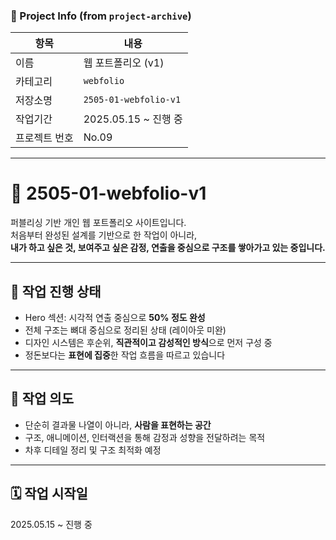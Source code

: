 ### 📘 Project Info (from `project-archive`)

| 항목 | 내용 |
|------|------|
| 이름 | 웹 포트폴리오 (v1) |
| 카테고리 | `webfolio` |
| 저장소명 | `2505-01-webfolio-v1` |
| 작업기간 | 2025.05.15 ~ 진행 중 |
| 프로젝트 번호 | No.09 |

---

# 🌙 2505-01-webfolio-v1

퍼블리싱 기반 개인 웹 포트폴리오 사이트입니다.  
처음부터 완성된 설계를 기반으로 한 작업이 아니라,  
**내가 하고 싶은 것, 보여주고 싶은 감정, 연출을 중심으로 구조를 쌓아가고 있는 중입니다.**

---

## 🚧 작업 진행 상태

- Hero 섹션: 시각적 연출 중심으로 **50% 정도 완성**
- 전체 구조는 뼈대 중심으로 정리된 상태 (레이아웃 미완)
- 디자인 시스템은 후순위, **직관적이고 감성적인 방식**으로 먼저 구성 중
- 정돈보다는 **표현에 집중**한 작업 흐름을 따르고 있습니다

---

## 📌 작업 의도

- 단순히 결과물 나열이 아니라, **사람을 표현하는 공간**
- 구조, 애니메이션, 인터랙션을 통해 감정과 성향을 전달하려는 목적
- 차후 디테일 정리 및 구조 최적화 예정

---

## 🗓️ 작업 시작일

2025.05.15 ~ 진행 중
